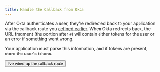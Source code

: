 ```yaml
---
title: Handle the Callback from Okta
---
```


After Okta authenticates a user, they're redirected back to your application via the callback route you [defined earlier](/guides/sign-into-spa/-/define-callback). When Okta redirects back, the URL fragment (the portion after `#`) will contain either tokens for the user or an error if something went wrong.

Your application must parse this information, and if tokens are present, store the user's tokens.

<StackSelector snippet="handle-callback"/>

<button>I've wired up the callback route</button>